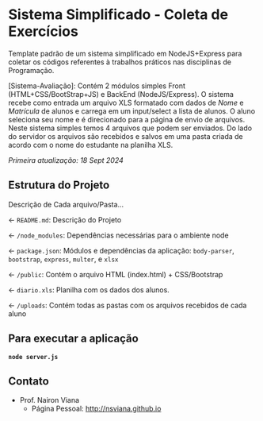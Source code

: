 
# Sistema Simplificado - Coleta de Exercícios

Template padrão de um sistema simplificado em NodeJS+Express para coletar os códigos referentes à trabalhos práticos nas disciplinas de Programação.

[Sistema-Avaliação]: Contém 2 módulos simples Front (HTML+CSS/BootStrap+JS) e BackEnd (NodeJS/Express). O sistema recebe como entrada um arquivo XLS formatado com dados de _Nome_ e _Matrícula_ de alunos e carrega em um input/select a lista de alunos. O aluno seleciona seu nome e é direcionado para a página de envio de arquivos. Neste sistema simples temos 4 arquivos que podem ser enviados. Do lado do servidor os arquivos são recebidos e salvos em uma pasta criada de acordo com o nome do estudante na planilha XLS.

_Primeira atualização: 18 Sept 2024_

## Estrutura do Projeto
Descrição de Cada arquivo/Pasta...

← `README.md`: Descrição do Projeto

← `/node_modules`: Dependências necessárias para o ambiente node

← `package.json`: Módulos e dependências da aplicação: `body-parser`, `bootstrap`, `express`, `multer`, e `xlsx`

← `/public`: Contém o arquivo HTML (index.html) + CSS/Bootstrap

← `diario.xls`: Planilha com os dados dos alunos.

← `/uploads`: Contém todas as pastas com os arquivos recebidos de cada aluno


## Para executar a aplicação
**`node server.js`**

## Contato

- Prof. Nairon Viana
    - Página Pessoal: http://nsviana.github.io

